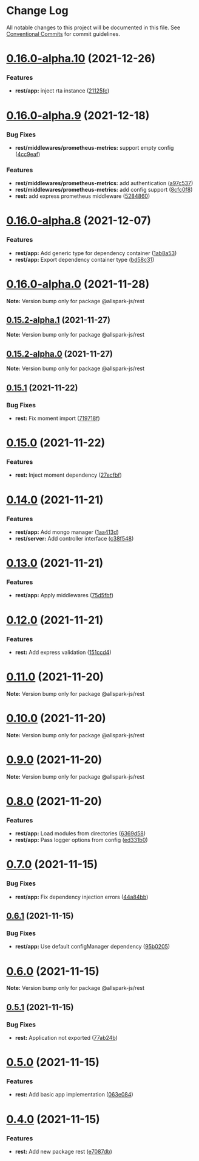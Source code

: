 # Change Log

All notable changes to this project will be documented in this file.
See [Conventional Commits](https://conventionalcommits.org) for commit guidelines.

# [0.16.0-alpha.10](https://github.com/andrewcpacifico/allspark-ts/compare/v0.16.0-alpha.9...v0.16.0-alpha.10) (2021-12-26)


### Features

* **rest/app:** inject rta instance ([21125fc](https://github.com/andrewcpacifico/allspark-ts/commit/21125fc33effc1393f775a06a5c823eeba19e126))





# [0.16.0-alpha.9](https://github.com/andrewcpacifico/allspark-ts/compare/v0.16.0-alpha.8...v0.16.0-alpha.9) (2021-12-18)


### Bug Fixes

* **rest/middlewares/prometheus-metrics:** support empty config ([4cc9eaf](https://github.com/andrewcpacifico/allspark-ts/commit/4cc9eaf30625e18c0311b6514c09f8bfeef6abc1))


### Features

* **rest/middlewares/prometheus-metrics:** add authentication ([a97c537](https://github.com/andrewcpacifico/allspark-ts/commit/a97c537f4aef08907b49effed6fbf5ed6d383247))
* **rest/middlewares/prometheus-metrics:** add config support ([8cfc0f8](https://github.com/andrewcpacifico/allspark-ts/commit/8cfc0f8d9ea0a92206e93087b3b19402e6cd92b5))
* **rest:** add express prometheus middleware ([5284860](https://github.com/andrewcpacifico/allspark-ts/commit/5284860a03e86c5594d2c5a0b3ebdc4838e086fb))





# [0.16.0-alpha.8](https://github.com/andrewcpacifico/allspark-ts/compare/v0.16.0-alpha.7...v0.16.0-alpha.8) (2021-12-07)


### Features

* **rest/app:** Add generic type for dependency container ([1ab8a53](https://github.com/andrewcpacifico/allspark-ts/commit/1ab8a532ebcd16545ae6dbbbe2835bde10a9a766))
* **rest/app:** Export dependency container type ([bd58c31](https://github.com/andrewcpacifico/allspark-ts/commit/bd58c3181215983986450c5d252529f02f8b6b34))





# [0.16.0-alpha.0](https://github.com/andrewcpacifico/allspark-ts/compare/v0.15.2-alpha.1...v0.16.0-alpha.0) (2021-11-28)

**Note:** Version bump only for package @allspark-js/rest





## [0.15.2-alpha.1](https://github.com/andrewcpacifico/allspark-ts/compare/v0.15.2-alpha.0...v0.15.2-alpha.1) (2021-11-27)

**Note:** Version bump only for package @allspark-js/rest





## [0.15.2-alpha.0](https://github.com/andrewcpacifico/allspark-ts/compare/v0.15.1...v0.15.2-alpha.0) (2021-11-27)

**Note:** Version bump only for package @allspark-js/rest





## [0.15.1](https://github.com/andrewcpacifico/allspark-ts/compare/v0.15.0...v0.15.1) (2021-11-22)


### Bug Fixes

* **rest:** Fix moment import ([719718f](https://github.com/andrewcpacifico/allspark-ts/commit/719718f4a193d8c3acfaefd4a667b131da537e42))





# [0.15.0](https://github.com/andrewcpacifico/allspark-ts/compare/v0.14.0...v0.15.0) (2021-11-22)


### Features

* **rest:** Inject moment dependency ([27ecfbf](https://github.com/andrewcpacifico/allspark-ts/commit/27ecfbf1fa9ac57ef157605c8a2ef8215a2b4c7f))





# [0.14.0](https://github.com/andrewcpacifico/allspark-ts/compare/v0.13.0...v0.14.0) (2021-11-21)


### Features

* **rest/app:** Add mongo manager ([1aa413d](https://github.com/andrewcpacifico/allspark-ts/commit/1aa413d71431c2bcb9c367c2d2c43bb3c2a7575c))
* **rest/server:** Add controller interface ([c38f548](https://github.com/andrewcpacifico/allspark-ts/commit/c38f5483a0cb27a597301d1ab468a725aa504e6a))





# [0.13.0](https://github.com/andrewcpacifico/allspark-ts/compare/v0.12.0...v0.13.0) (2021-11-21)


### Features

* **rest/app:** Apply middlewares ([75d5fbf](https://github.com/andrewcpacifico/allspark-ts/commit/75d5fbf94050687796573b17846f580719e9dee3))





# [0.12.0](https://github.com/andrewcpacifico/allspark-ts/compare/v0.11.0...v0.12.0) (2021-11-21)


### Features

* **rest:** Add express validation ([151ccd4](https://github.com/andrewcpacifico/allspark-ts/commit/151ccd48ae3a0f0ba8e050b179201ca7904b0408))





# [0.11.0](https://github.com/andrewcpacifico/allspark-ts/compare/v0.10.0...v0.11.0) (2021-11-20)

**Note:** Version bump only for package @allspark-js/rest





# [0.10.0](https://github.com/andrewcpacifico/allspark-ts/compare/v0.9.0...v0.10.0) (2021-11-20)

**Note:** Version bump only for package @allspark-js/rest





# [0.9.0](https://github.com/andrewcpacifico/allspark-ts/compare/v0.8.0...v0.9.0) (2021-11-20)

**Note:** Version bump only for package @allspark-js/rest





# [0.8.0](https://github.com/andrewcpacifico/allspark-ts/compare/v0.7.0...v0.8.0) (2021-11-20)


### Features

* **rest/app:** Load modules from directories ([6369d58](https://github.com/andrewcpacifico/allspark-ts/commit/6369d588a30dfe3e5d3255522fda64d5e5d6ca96))
* **rest/app:** Pass logger options from config ([ed331b0](https://github.com/andrewcpacifico/allspark-ts/commit/ed331b03f02113bf965893b38ce875e4ab5f5b89))





# [0.7.0](https://github.com/andrewcpacifico/allspark-ts/compare/v0.6.1...v0.7.0) (2021-11-15)


### Bug Fixes

* **rest/app:** Fix dependency injection errors ([44a84bb](https://github.com/andrewcpacifico/allspark-ts/commit/44a84bb5d8ecc0bdaff5f4c3799b4897f55c09ad))





## [0.6.1](https://github.com/andrewcpacifico/allspark-ts/compare/v0.6.0...v0.6.1) (2021-11-15)


### Bug Fixes

* **rest/app:** Use default configManager dependency ([95b0205](https://github.com/andrewcpacifico/allspark-ts/commit/95b02053e6674eadcb71decb04bdfb8bf6e538bc))





# [0.6.0](https://github.com/andrewcpacifico/allspark-ts/compare/v0.5.1...v0.6.0) (2021-11-15)

**Note:** Version bump only for package @allspark-js/rest





## [0.5.1](https://github.com/andrewcpacifico/allspark-ts/compare/v0.5.0...v0.5.1) (2021-11-15)


### Bug Fixes

* **rest:** Application not exported ([77ab24b](https://github.com/andrewcpacifico/allspark-ts/commit/77ab24bdac11177b494d0d697a411640c8db88ae))





# [0.5.0](https://github.com/andrewcpacifico/allspark-ts/compare/v0.4.0...v0.5.0) (2021-11-15)


### Features

* **rest:** Add basic app implementation ([063e084](https://github.com/andrewcpacifico/allspark-ts/commit/063e08472e781166a7bcb32faf78aeeb56d96111))





# [0.4.0](https://github.com/andrewcpacifico/allspark-ts/compare/v0.3.0...v0.4.0) (2021-11-15)


### Features

* **rest:** Add new package rest ([e7087db](https://github.com/andrewcpacifico/allspark-ts/commit/e7087db8c56786fd60969601e81721f2a63c8942))
